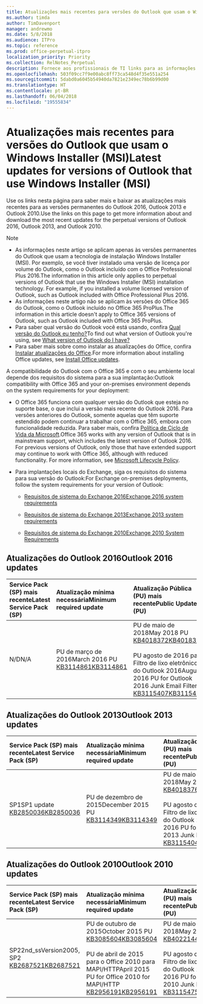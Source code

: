```yaml
---
title: Atualizações mais recentes para versões do Outlook que usam o Windows Installer (MSI)
ms.author: timda
author: TimDavenport
manager: andrewmo
ms.date: 5/8/2018
ms.audience: ITPro
ms.topic: reference
ms.prod: office-perpetual-itpro
localization_priority: Priority
ms.collection: RelNotes_Perpetual
description: Fornece aos profissionais de TI links para as informações de atualização mais recentes para as versões permanentes do Outlook 2016, Outlook 2013 e Outlook 2010
ms.openlocfilehash: 503f09cc7f9e00abc8ff73ca548d4f35e551a254
ms.sourcegitcommit: 5dabd0a6045b54940da7821e2349ec78b6b99d00
ms.translationtype: HT
ms.contentlocale: pt-BR
ms.lasthandoff: 06/04/2018
ms.locfileid: "19555834"
---
```

# <a name="latest-updates-for-versions-of-outlook-that-use-windows-installer-msi"></a><span data-ttu-id="8e416-103">Atualizações mais recentes para versões do Outlook que usam o Windows Installer (MSI)</span><span class="sxs-lookup"><span data-stu-id="8e416-103">Latest updates for versions of Outlook that use Windows Installer (MSI)</span></span>

<span data-ttu-id="8e416-104">Use os links nesta página para saber mais e baixar as atualizações mais recentes para as versões permanentes do Outlook 2016, Outlook 2013 e Outlook 2010.</span><span class="sxs-lookup"><span data-stu-id="8e416-104">Use the links on this page to get more information about and download the most recent updates for the perpetual versions of Outlook 2016, Outlook 2013, and Outlook 2010.</span></span>
  
> [!NOTE]
> - <span data-ttu-id="8e416-p101">As informações neste artigo se aplicam apenas às versões permanentes do Outlook que usam a tecnologia de instalação Windows Installer (MSI). Por exemplo, se você tiver instalado uma versão de licença por volume do Outlook, como o Outlook incluído com o Office Professional Plus 2016.</span><span class="sxs-lookup"><span data-stu-id="8e416-p101">The information in this article only applies to perpetual versions of Outlook that use the Windows Installer (MSI) installation technology. For example, if you installed a volume licensed version of Outlook, such as Outlook included with Office Professional Plus 2016.</span></span>
> - <span data-ttu-id="8e416-107">As informações neste artigo não se aplicam às versões do Office 365 do Outlook, como o Outlook incluído no Office 365 ProPlus.</span><span class="sxs-lookup"><span data-stu-id="8e416-107">The information in this article doesn't apply to Office 365 versions of Outlook, such as Outlook included with Office 365 ProPlus.</span></span>
> - <span data-ttu-id="8e416-108">Para saber qual versão do Outlook você está usando, confira [Qual versão do Outlook eu tenho?](https://support.office.com/article/b3a9568c-edb5-42b9-9825-d48d82b2257c)</span><span class="sxs-lookup"><span data-stu-id="8e416-108">To find out what version of Outlook you're using, see [What version of Outlook do I have?](https://support.office.com/article/b3a9568c-edb5-42b9-9825-d48d82b2257c)</span></span>
> - <span data-ttu-id="8e416-109">Para saber mais sobre como instalar as atualizações do Office, confira [Instalar atualizações do Office](https://support.office.com/article/2ab296f3-7f03-43a2-8e50-46de917611c5).</span><span class="sxs-lookup"><span data-stu-id="8e416-109">For more information about installing Office updates, see [Install Office updates](https://support.office.com/article/2ab296f3-7f03-43a2-8e50-46de917611c5).</span></span> 
  
<span data-ttu-id="8e416-110">A compatibilidade do Outlook com o Office 365 e com o seu ambiente local depende dos requisitos do sistema para a sua implantação:</span><span class="sxs-lookup"><span data-stu-id="8e416-110">Outlook compatibility with Office 365 and your on-premises environment depends on the system requirements for your deployment:</span></span>
  
- <span data-ttu-id="8e416-p102">O Office 365 funciona com qualquer versão do Outlook que esteja no suporte base, o que inclui a versão mais recente do Outlook 2016. Para versões anteriores do Outlook, somente aquelas que têm suporte estendido podem continuar a trabalhar com o Office 365, embora com funcionalidade reduzida. Para saber mais, confira [Política de Ciclo de Vida da Microsoft](https://support.microsoft.com/lifecycle).</span><span class="sxs-lookup"><span data-stu-id="8e416-p102">Office 365 works with any version of Outlook that is in mainstream support, which includes the latest version of Outlook 2016. For previous versions of Outlook, only those that have extended support may continue to work with Office 365, although with reduced functionality. For more information, see [Microsoft Lifecycle Policy](https://support.microsoft.com/lifecycle).</span></span>
    
- <span data-ttu-id="8e416-114">Para implantações locais do Exchange, siga os requisitos do sistema para sua versão do Outlook:</span><span class="sxs-lookup"><span data-stu-id="8e416-114">For Exchange on-premises deployments, follow the system requirements for your version of Outlook:</span></span>
    
  - [<span data-ttu-id="8e416-115">Requisitos de sistema do Exchange 2016</span><span class="sxs-lookup"><span data-stu-id="8e416-115">Exchange 2016 system requirements</span></span>](https://technet.microsoft.com/pt-BR/library/aa996719.aspx)
    
  - [<span data-ttu-id="8e416-116">Requisitos de sistema do Exchange 2013</span><span class="sxs-lookup"><span data-stu-id="8e416-116">Exchange 2013 system requirements</span></span>](https://technet.microsoft.com/pt-BR/library/aa996719%28v=exchg.150%29.aspx)
    
  - [<span data-ttu-id="8e416-117">Requisitos de sistema do Exchange 2010</span><span class="sxs-lookup"><span data-stu-id="8e416-117">Exchange 2010 System Requirements</span></span>](https://technet.microsoft.com/pt-BR/library/aa996719%28v=exchg.141%29.aspx)

   
## <a name="outlook-2016-updates"></a><span data-ttu-id="8e416-118">Atualizações do Outlook 2016</span><span class="sxs-lookup"><span data-stu-id="8e416-118">Outlook 2016 updates</span></span>

|<span data-ttu-id="8e416-119">**Service Pack (SP) mais recente**</span><span class="sxs-lookup"><span data-stu-id="8e416-119">**Latest Service Pack (SP)**</span></span>|<span data-ttu-id="8e416-120">**Atualização mínima necessária**</span><span class="sxs-lookup"><span data-stu-id="8e416-120">**Minimum required update**</span></span>|<span data-ttu-id="8e416-121">**Atualização Pública (PU) mais recente**</span><span class="sxs-lookup"><span data-stu-id="8e416-121">**Public Update (PU)**</span></span>|
|:-----|:-----|:-----|
|<span data-ttu-id="8e416-122">N/D</span><span class="sxs-lookup"><span data-stu-id="8e416-122">N/A</span></span>  <br/> |<span data-ttu-id="8e416-123">PU de março de 2016</span><span class="sxs-lookup"><span data-stu-id="8e416-123">March 2016 PU</span></span> <br/>[<span data-ttu-id="8e416-124">KB3114861</span><span class="sxs-lookup"><span data-stu-id="8e416-124">KB3114861</span></span>](https://support.microsoft.com/help/3114861) <br/> |<span data-ttu-id="8e416-125">PU de maio de 2018</span><span class="sxs-lookup"><span data-stu-id="8e416-125">May 2018 PU</span></span> <br/>[<span data-ttu-id="8e416-126">KB4018372</span><span class="sxs-lookup"><span data-stu-id="8e416-126">KB4018372</span></span>](https://support.microsoft.com/pt-BR/help/4018372) <br/><br/> <span data-ttu-id="8e416-127">PU agosto de 2016 para Filtro de lixo eletrônico do Outlook 2016</span><span class="sxs-lookup"><span data-stu-id="8e416-127">August 2016 PU for Outlook 2016 Junk Email Filter</span></span>  <br/>[<span data-ttu-id="8e416-128">KB3115407</span><span class="sxs-lookup"><span data-stu-id="8e416-128">KB3115407</span></span>](https://support.microsoft.com/help/3115407) <br/> |
   
## <a name="outlook-2013-updates"></a><span data-ttu-id="8e416-129">Atualizações do Outlook 2013</span><span class="sxs-lookup"><span data-stu-id="8e416-129">Outlook 2013 updates</span></span>

|<span data-ttu-id="8e416-130">**Service Pack (SP) mais recente**</span><span class="sxs-lookup"><span data-stu-id="8e416-130">**Latest Service Pack (SP)**</span></span>|<span data-ttu-id="8e416-131">**Atualização mínima necessária**</span><span class="sxs-lookup"><span data-stu-id="8e416-131">**Minimum required update**</span></span>|<span data-ttu-id="8e416-132">**Atualização Pública (PU) mais recente**</span><span class="sxs-lookup"><span data-stu-id="8e416-132">**Public Update (PU)**</span></span>|
|:-----|:-----|:-----|
|<span data-ttu-id="8e416-133">SP1</span><span class="sxs-lookup"><span data-stu-id="8e416-133">SP1 update</span></span>  <br/>[<span data-ttu-id="8e416-134">KB2850036</span><span class="sxs-lookup"><span data-stu-id="8e416-134">KB2850036</span></span>](https://go.microsoft.com/fwlink/p/?LinkId=512538) <br/> |<span data-ttu-id="8e416-135">PU de dezembro de 2015</span><span class="sxs-lookup"><span data-stu-id="8e416-135">December 2015 PU</span></span> <br/>[<span data-ttu-id="8e416-136">KB3114349</span><span class="sxs-lookup"><span data-stu-id="8e416-136">KB3114349</span></span>](https://support.microsoft.com/kb/3114349) <br/> |<span data-ttu-id="8e416-137">PU de maio de 2018</span><span class="sxs-lookup"><span data-stu-id="8e416-137">May 2018 PU</span></span> <br/>[<span data-ttu-id="8e416-138">KB4018376</span><span class="sxs-lookup"><span data-stu-id="8e416-138">KB4018376</span></span>](https://support.microsoft.com/pt-BR/help/4018376) <br/><br/>  <span data-ttu-id="8e416-139">PU agosto de 2016 para Filtro de lixo eletrônico do Outlook 2013</span><span class="sxs-lookup"><span data-stu-id="8e416-139">August 2016 PU for Outlook 2013 Junk Email Filter</span></span> <br/> [<span data-ttu-id="8e416-140">KB3115404</span><span class="sxs-lookup"><span data-stu-id="8e416-140">KB3115404</span></span>](https://support.microsoft.com/kb/3115404) <br/> |
   
## <a name="outlook-2010-updates"></a><span data-ttu-id="8e416-141">Atualizações do Outlook 2010</span><span class="sxs-lookup"><span data-stu-id="8e416-141">Outlook 2010 updates</span></span>

|<span data-ttu-id="8e416-142">**Service Pack (SP) mais recente**</span><span class="sxs-lookup"><span data-stu-id="8e416-142">**Latest Service Pack (SP)**</span></span>|<span data-ttu-id="8e416-143">**Atualização mínima necessária**</span><span class="sxs-lookup"><span data-stu-id="8e416-143">**Minimum required update**</span></span>|<span data-ttu-id="8e416-144">**Atualização Pública (PU) mais recente**</span><span class="sxs-lookup"><span data-stu-id="8e416-144">**Public Update (PU)**</span></span>|
|:-----|:-----|:-----|
|<span data-ttu-id="8e416-145">SP2</span><span class="sxs-lookup"><span data-stu-id="8e416-145">2nd_ssVersion2005, SP2</span></span> <br/>[<span data-ttu-id="8e416-146">KB2687521</span><span class="sxs-lookup"><span data-stu-id="8e416-146">KB2687521</span></span>](https://go.microsoft.com/fwlink/p/?LinkId=512542) <br/> |<span data-ttu-id="8e416-147">PU de outubro de 2015</span><span class="sxs-lookup"><span data-stu-id="8e416-147">October 2015 PU</span></span> <br/> [<span data-ttu-id="8e416-148">KB3085604</span><span class="sxs-lookup"><span data-stu-id="8e416-148">KB3085604</span></span>](https://support.microsoft.com/kb/3085604) <br/><br/>  <span data-ttu-id="8e416-149">PU de abril de 2015 para o Office 2010 para MAPI/HTTP</span><span class="sxs-lookup"><span data-stu-id="8e416-149">April 2015 PU for Office 2010 for MAPI/HTTP</span></span> <br/> [<span data-ttu-id="8e416-150">KB2956191</span><span class="sxs-lookup"><span data-stu-id="8e416-150">KB2956191</span></span>](https://support.microsoft.com/pt-BR/help/2956191/april-14-2015-update-for-office-2010-kb2956191) <br/> |<span data-ttu-id="8e416-151">PU de maio de 2018</span><span class="sxs-lookup"><span data-stu-id="8e416-151">May 2018 PU</span></span> <br/>[<span data-ttu-id="8e416-152">KB4022144</span><span class="sxs-lookup"><span data-stu-id="8e416-152">KB4022144</span></span>](https://support.microsoft.com/pt-BR/help/4022144) <br/><br/>  <span data-ttu-id="8e416-153">PU agosto de 2016 para Filtro de lixo eletrônico do Outlook 2010</span><span class="sxs-lookup"><span data-stu-id="8e416-153">August 2016 PU for Outlook 2010 Junk Email Filter</span></span> <br/> [<span data-ttu-id="8e416-154">KB3115475</span><span class="sxs-lookup"><span data-stu-id="8e416-154">KB3115475</span></span>](https://support.microsoft.com/kb/3115475) <br/> |
   


